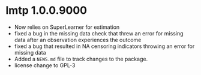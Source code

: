 # lmtp 1.0.0.9000

* Now relies on SuperLearner for estimation
* fixed a bug in the missing data check that threw an error for missing data 
 after an observation experiences the outcome
* fixed a bug that resulted in NA censoring indicators throwing an error for missing data
* Added a `NEWS.md` file to track changes to the package.
* license change to GPL-3
